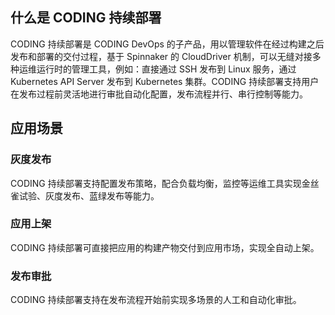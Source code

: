 ## 什么是 CODING 持续部署
CODING 持续部署是 CODING DevOps 的子产品，用以管理软件在经过构建之后发布和部署的交付过程，基于 Spinnaker 的 CloudDriver 机制，可以无缝对接多种运维运行时的管理工具，例如：直接通过 SSH 发布到 Linux 服务，通过 Kubernetes API Server 发布到 Kubernetes 集群。CODING  持续部署支持用户在发布过程前灵活地进行审批自动化配置，发布流程并行、串行控制等能力。

## 应用场景
### 灰度发布
CODING 持续部署支持配置发布策略，配合负载均衡，监控等运维工具实现金丝雀试验、灰度发布、蓝绿发布等能力。

### 应用上架
CODING 持续部署可直接把应用的构建产物交付到应用市场，实现全自动上架。

### 发布审批
CODING 持续部署支持在发布流程开始前实现多场景的人工和自动化审批。

